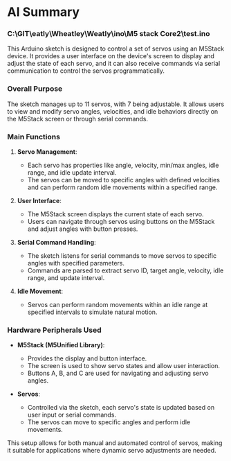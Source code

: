 # AI Summary

### C:\GIT\eatly\Wheatley\Weatly\ino\M5 stack Core2\test.ino
This Arduino sketch is designed to control a set of servos using an M5Stack device. It provides a user interface on the device's screen to display and adjust the state of each servo, and it can also receive commands via serial communication to control the servos programmatically.

### Overall Purpose
The sketch manages up to 11 servos, with 7 being adjustable. It allows users to view and modify servo angles, velocities, and idle behaviors directly on the M5Stack screen or through serial commands.

### Main Functions
1. **Servo Management**: 
   - Each servo has properties like angle, velocity, min/max angles, idle range, and idle update interval.
   - The servos can be moved to specific angles with defined velocities and can perform random idle movements within a specified range.

2. **User Interface**:
   - The M5Stack screen displays the current state of each servo.
   - Users can navigate through servos using buttons on the M5Stack and adjust angles with button presses.

3. **Serial Command Handling**:
   - The sketch listens for serial commands to move servos to specific angles with specified parameters.
   - Commands are parsed to extract servo ID, target angle, velocity, idle range, and update interval.

4. **Idle Movement**:
   - Servos can perform random movements within an idle range at specified intervals to simulate natural motion.

### Hardware Peripherals Used
- **M5Stack (M5Unified Library)**: 
  - Provides the display and button interface.
  - The screen is used to show servo states and allow user interaction.
  - Buttons A, B, and C are used for navigating and adjusting servo angles.

- **Servos**:
  - Controlled via the sketch, each servo's state is updated based on user input or serial commands.
  - The servos can move to specific angles and perform idle movements.

This setup allows for both manual and automated control of servos, making it suitable for applications where dynamic servo adjustments are needed.
